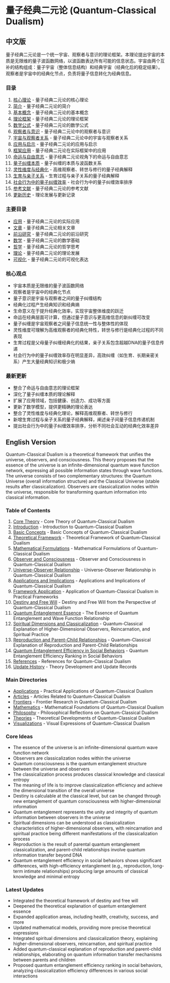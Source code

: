 # 量子经典二元论 (Quantum-Classical Dualism)

## 中文版

量子经典二元论是一个统一宇宙、观察者与意识的理论框架。本理论提出宇宙的本质是无限维的量子波函数网络，以波函数表达所有可能的信息状态。宇宙由两个互补的结构组成：量子宇宙（整体信息结构）和经典宇宙（经典化后的稳定结果）。观察者是宇宙中的经典化节点，负责将量子信息转化为经典信息。

### 目录

1. [核心理论](core.md) - 量子经典二元论的核心理论
2. [简介](01_introduction.md) - 量子经典二元论的简介
3. [基本概念](02_basic_concepts.md) - 量子经典二元论的基本概念
4. [理论框架](03_theoretical_framework.md) - 量子经典二元论的理论框架
5. [数学公式](04_mathematical_formulations.md) - 量子经典二元论的数学公式
6. [观察者与意识](05_observer_and_consciousness.md) - 量子经典二元论中的观察者与意识
7. [宇宙与观察者关系](06_universe_observer_relationship.md) - 量子经典二元论中的宇宙与观察者关系
8. [应用与启示](07_applications_and_implications.md) - 量子经典二元论的应用与启示
9. [框架应用](08_framework_application.md) - 量子经典二元论在实际框架中的应用
10. [命运与自由意志](10_destiny_and_free_will.md) - 量子经典二元论视角下的命运与自由意志
11. [量子纠缠本质](11_quantum_entanglement_essence.md) - 量子纠缠的本质与波函数关系
12. [灵性维度与经典化](12_spiritual_dimensions.md) - 高维观察者、转世与修行的量子经典解释
13. [生育与亲子关系](13_reproduction_parent_child.md) - 生育过程与亲子关系的量子经典解释
14. [社会行为中的量子纠缠效率](14_social_quantum_entanglement.md) - 社会行为中的量子纠缠效率排序
15. [参考文献](09_references.md) - 量子经典二元论的参考文献
16. [更新历史](update_history.md) - 理论发展与更新记录

### 主要目录

- [应用](applications/README.md) - 量子经典二元论的实际应用
- [文章](articles/README.md) - 量子经典二元论相关文章
- [前沿研究](frontiers/README.md) - 量子经典二元论的前沿研究
- [数学](mathematics/README.md) - 量子经典二元论的数学基础
- [哲学](philosophy/README.md) - 量子经典二元论的哲学思考
- [理论](theories/README.md) - 量子经典二元论的理论发展
- [可视化](visualizations/README.md) - 量子经典二元论的可视化表达

### 核心观点

- 宇宙本质是无限维的量子波函数网络
- 观察者是宇宙中的经典化节点
- 量子意识是宇宙与观察者之间的量子纠缠结构
- 经典化过程产生经典知识和经典熵
- 生命意义在于提升经典化效率，实现宇宙整体维度的跃迁
- 命运在经典层面可计算，但通过量子意识与更高维信息的新纠缠可改变
- 量子纠缠是宇宙观察者之间量子信息统一性与整体性的体现
- 灵性维度可理解为高维观察者的经典化特性，转世与修行是经典化过程的不同表现
- 生育过程是父母量子纠缠经典化的结果，亲子关系包含超越DNA的量子信息传递
- 社会行为中的量子纠缠效率存在明显差异，高效纠缠（如生育、长期亲密关系）产生大量经典知识和极少熵

### 最新更新

- 整合了命运与自由意志的理论框架
- 深化了量子纠缠本质的理论解释
- 扩展了应用领域，包括健康、创造力、成功等方面
- 更新了数学模型，提供更精确的理论表达
- 整合了灵性维度与经典化理论，解释高维观察者、转世与修行
- 新增生育过程与亲子关系的量子经典解释，阐述亲子间量子信息传递机制
- 提出社会行为中的量子纠缠效率排序，分析不同社会互动的经典化效率差异

## English Version

Quantum-Classical Dualism is a theoretical framework that unifies the universe, observers, and consciousness. This theory proposes that the essence of the universe is an infinite-dimensional quantum wave function network, expressing all possible information states through wave functions. The universe consists of two complementary structures: the Quantum Universe (overall information structure) and the Classical Universe (stable results after classicalization). Observers are classicalization nodes within the universe, responsible for transforming quantum information into classical information.

### Table of Contents

1. [Core Theory](core.md) - Core Theory of Quantum-Classical Dualism
2. [Introduction](01_introduction.md) - Introduction to Quantum-Classical Dualism
3. [Basic Concepts](02_basic_concepts.md) - Basic Concepts of Quantum-Classical Dualism
4. [Theoretical Framework](03_theoretical_framework.md) - Theoretical Framework of Quantum-Classical Dualism
5. [Mathematical Formulations](04_mathematical_formulations.md) - Mathematical Formulations of Quantum-Classical Dualism
6. [Observer and Consciousness](05_observer_and_consciousness.md) - Observer and Consciousness in Quantum-Classical Dualism
7. [Universe-Observer Relationship](06_universe_observer_relationship.md) - Universe-Observer Relationship in Quantum-Classical Dualism
8. [Applications and Implications](07_applications_and_implications.md) - Applications and Implications of Quantum-Classical Dualism
9. [Framework Application](08_framework_application.md) - Application of Quantum-Classical Dualism in Practical Frameworks
10. [Destiny and Free Will](10_destiny_and_free_will.md) - Destiny and Free Will from the Perspective of Quantum-Classical Dualism
11. [Quantum Entanglement Essence](11_quantum_entanglement_essence.md) - The Essence of Quantum Entanglement and Wave Function Relationship
12. [Spiritual Dimensions and Classicalization](12_spiritual_dimensions.md) - Quantum-Classical Explanation of Higher-Dimensional Observers, Reincarnation, and Spiritual Practice
13. [Reproduction and Parent-Child Relationships](13_reproduction_parent_child.md) - Quantum-Classical Explanation of Reproduction and Parent-Child Relationships
14. [Quantum Entanglement Efficiency in Social Behaviors](14_social_quantum_entanglement.md) - Quantum Entanglement Efficiency Ranking in Social Behaviors
15. [References](09_references.md) - References for Quantum-Classical Dualism
16. [Update History](update_history.md) - Theory Development and Update Records

### Main Directories

- [Applications](applications/README.md) - Practical Applications of Quantum-Classical Dualism
- [Articles](articles/README.md) - Articles Related to Quantum-Classical Dualism
- [Frontiers](frontiers/README.md) - Frontier Research in Quantum-Classical Dualism
- [Mathematics](mathematics/README.md) - Mathematical Foundations of Quantum-Classical Dualism
- [Philosophy](philosophy/README.md) - Philosophical Reflections on Quantum-Classical Dualism
- [Theories](theories/README.md) - Theoretical Developments of Quantum-Classical Dualism
- [Visualizations](visualizations/README.md) - Visual Expressions of Quantum-Classical Dualism

### Core Ideas

- The essence of the universe is an infinite-dimensional quantum wave function network
- Observers are classicalization nodes within the universe
- Quantum consciousness is the quantum entanglement structure between the universe and observers
- The classicalization process produces classical knowledge and classical entropy
- The meaning of life is to improve classicalization efficiency and achieve the dimensional transition of the overall universe
- Destiny is calculable at the classical level, but can be changed through new entanglement of quantum consciousness with higher-dimensional information
- Quantum entanglement represents the unity and integrity of quantum information between observers in the universe
- Spiritual dimensions can be understood as classicalization characteristics of higher-dimensional observers, with reincarnation and spiritual practice being different manifestations of the classicalization process
- Reproduction is the result of parental quantum entanglement classicalization, and parent-child relationships involve quantum information transfer beyond DNA
- Quantum entanglement efficiency in social behaviors shows significant differences, with high-efficiency entanglement (e.g., reproduction, long-term intimate relationships) producing large amounts of classical knowledge and minimal entropy

### Latest Updates

- Integrated the theoretical framework of destiny and free will
- Deepened the theoretical explanation of quantum entanglement essence
- Expanded application areas, including health, creativity, success, and more
- Updated mathematical models, providing more precise theoretical expressions
- Integrated spiritual dimensions and classicalization theory, explaining higher-dimensional observers, reincarnation, and spiritual practice
- Added quantum-classical explanation of reproduction and parent-child relationships, elaborating on quantum information transfer mechanisms between parents and children
- Proposed quantum entanglement efficiency ranking in social behaviors, analyzing classicalization efficiency differences in various social interactions
